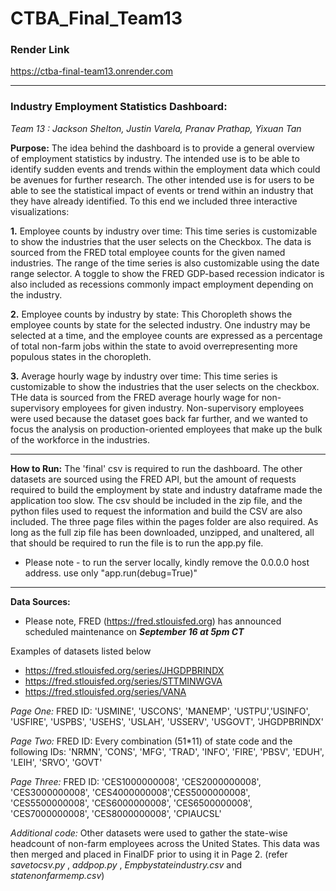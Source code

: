 # CTBA_Final_Team13

### Render Link
https://ctba-final-team13.onrender.com

---

### Industry Employment Statistics Dashboard:

_Team 13 : Jackson Shelton, Justin Varela, Pranav Prathap, Yixuan Tan_

__Purpose:__
The idea behind the dashboard is to provide a general overview of employment statistics by industry. The intended use is to be able to identify sudden events and trends within the employment data which could be avenues for further research. The other intended use is for users to be able to see the statistical impact of events or trend within an industry that they have already identified. To this end we included three interactive visualizations:

__1.__ Employee counts by industry over time: 
   This time series is customizable to show the industries that the user selects on the Checkbox. The data is sourced from the FRED total employee counts for the given named industries. The range of the time series is also customizable using the date range selector. A toggle to show the FRED GDP-based recession indicator is also included as recessions commonly impact employment depending on the industry.

__2.__ Employee counts by industry by state:
   This Choropleth shows the employee counts by state for the selected industry. One industry may be selected at a time, and the employee counts are expressed as a percentage of total non-farm jobs within the state to avoid overrepresenting more populous states in the choropleth.

__3.__ Average hourly wage by industry over time:
   This time series is customizable to show the industries that the user selects on the checkbox. THe data is sourced from the FRED average hourly wage for non-supervisory employees for given industry. Non-supervisory employees were used because the dataset goes back far further, and we wanted to focus the analysis on production-oriented employees that make up the bulk of the workforce in the industries.

---

__How to Run:__
The 'final' csv is required to run the dashboard. The other datasets are sourced using the FRED API, but the amount of requests required to build the employment by state and industry dataframe made the application too slow. The csv should be included in the zip file, and the python files used to request the information and build the CSV are also included. The three page files within the pages folder are also required. As long as the full zip file has been downloaded, unzipped, and unaltered, all that should be required to run the file is to run the app.py file.

* Please note - to run the server locally, kindly remove the 0.0.0.0 host address. use only "app.run(debug=True)"

---

__Data Sources:__

* Please note, FRED (https://fred.stlouisfed.org) has announced scheduled maintenance on ___September 16 at 5pm CT___

Examples of datasets listed below
* https://fred.stlouisfed.org/series/JHGDPBRINDX
* https://fred.stlouisfed.org/series/STTMINWGVA
* https://fred.stlouisfed.org/series/VANA

_Page One:_ FRED ID: 'USMINE', 'USCONS', 'MANEMP', 'USTPU','USINFO', 'USFIRE', 'USPBS', 'USEHS', 'USLAH', 'USSERV', 'USGOVT', 'JHGDPBRINDX'

_Page Two:_ FRED ID: Every combination (51*11) of state code and the following IDs: 'NRMN', 'CONS', 'MFG', 'TRAD', 'INFO', 'FIRE', 'PBSV', 'EDUH', 'LEIH', 'SRVO', 'GOVT'

_Page Three:_ FRED ID: 'CES1000000008', 'CES2000000008', 'CES3000000008', 'CES4000000008','CES5000000008', 'CES5500000008', 'CES6000000008', 'CES6500000008', 'CES7000000008', 'CES8000000008', 'CPIAUCSL'

_Additional code:_ Other datasets were used to gather the state-wise headcount of non-farm employees across the United States. This data was then merged and placed in FinalDF prior to using it in Page 2. (refer _savetocsv.py_ , _addpop.py_ , _Empbystateindustry.csv_ and _statenonfarmemp.csv_)